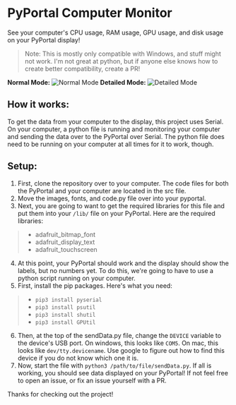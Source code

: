 # PyPortal Computer Monitor
See your computer's CPU usage, RAM usage, GPU usage, and disk usage on your PyPortal display!

> Note: This is mostly only compatible with Windows, and stuff might not work. I'm not great at python, but if anyone else knows how to create better compatibility, create a PR!

**Normal Mode:**
![Normal Mode](https://files.codingpro.dev/PXL_20210101_195200920.jpg)
**Detailed Mode:**
![Detailed Mode](https://files.codingpro.dev/PXL_20210101_195218926%20%281%29.jpg)

## How it works:
To get the data from your computer to the display, this project uses Serial. On your computer, a python file is running and monitoring your computer and sending the data over to the PyPortal over Serial. The python file does need to be running on your computer at all times for it to work, though.

## Setup:
1. First, clone the repository over to your computer. The code files for both the PyPortal and your computer are located in the src file.
2. Move the images, fonts, and code.py file over into your pyportal.
3. Next, you are going to want to get the required libraries for this file and put them into your `/lib/` file on your PyPortal. Here are the required libraries:
> * adafruit_bitmap_font
> * adafruit_display_text
> * adafruit_touchscreen

4. At this point, your PyPortal should work and the display should show the labels, but no numbers yet. To do this, we're going to have to use a python script running on your computer.
5. First, install the pip packages. Here's what you need:
> * `pip3 install pyserial`
> * `pip3 install psutil`
> * `pip3 install shutil`
> * `pip3 install GPUtil`

6. Then, at the top of the sendData.py file, change the `DEVICE` variable to the device's USB port. On windows, this looks like `COM5`. On mac, this looks like `dev/tty.devicename`. Use google to figure out how to find this device if you do not know which one it is.
7. Now, start the file with `python3 /path/to/file/sendData.py`. If all is working, you should see data displayed on your PyPortal! If not feel free to open an issue, or fix an issue yourself with a PR.


Thanks for checking out the project!
